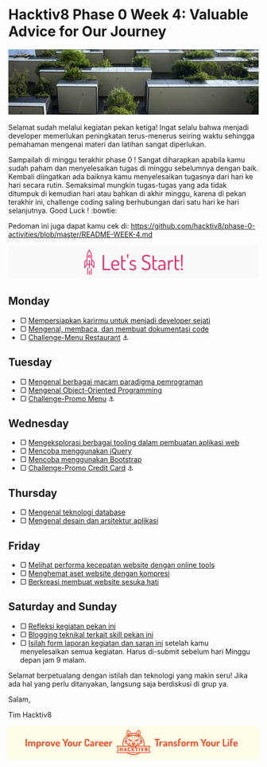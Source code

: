 # Hacktiv8 Phase 0 Week 4: Valuable Advice for Our Journey

![Header](assets/header-w4.jpg)

Selamat sudah melalui kegiatan pekan ketiga! Ingat selalu bahwa menjadi developer memerlukan peningkatan terus-menerus seiring waktu sehingga pemahaman mengenai materi dan latihan sangat diperlukan.

Sampailah di minggu terakhir phase 0 ! Sangat diharapkan apabila kamu sudah paham dan menyelesaikan tugas di minggu sebelumnya dengan baik. Kembali diingatkan ada baiknya kamu menyelesaikan tugasnya dari hari ke hari secara rutin. Semaksimal mungkin tugas-tugas yang ada tidak ditumpuk di kemudian hari atau bahkan di akhir minggu, karena di pekan terakhir ini, challenge coding saling berhubungan dari satu hari ke hari selanjutnya. Good Luck ! :bowtie:

Pedoman ini juga dapat kamu cek di: <https://github.com/hacktiv8/phase-0-activities/blob/master/README-WEEK-4.md>

![Let's start!](assets/start.png)

## Monday

- ▢ [Mempersiapkan karirmu untuk menjadi developer sejati](https://github.com/hacktiv8/phase-0-activities/blob/master/modules/career.md)
- ▢ [Mengenal, membaca, dan membuat dokumentasi code](https://github.com/hacktiv8/phase-0-activities/blob/master/modules/code-documentation.md)
- ▢ [Challenge-Menu Restaurant](https://github.com/hacktiv8/phase-0-activities/blob/master/modules/restaurant.md) :anchor:

## Tuesday

- ▢ [Mengenal berbagai macam paradigma pemrograman](https://github.com/hacktiv8/phase-0-activities/blob/master/modules/programming-paradigm.md)
- ▢ [Mengenal Object-Oriented Programming](https://github.com/hacktiv8/phase-0-activities/blob/master/modules/oop-basics.md)
- ▢ [Challenge-Promo Menu](https://github.com/hacktiv8/phase-0-activities/blob/master/modules/promo-menu.md) :anchor:

## Wednesday

- ▢ [Mengeksplorasi berbagai tooling dalam pembuatan aplikasi web](https://github.com/hacktiv8/phase-0-activities/blob/master/modules/tooling.md)
- ▢ [Mencoba menggunakan jQuery](https://github.com/hacktiv8/phase-0-activities/blob/master/modules/jquery.md)
- ▢ [Mencoba menggunakan Bootstrap](https://github.com/hacktiv8/phase-0-activities/blob/master/modules/bootstrap.md)
- ▢ [Challenge-Promo Credit Card](https://github.com/hacktiv8/phase-0-activities/blob/master/modules/promo-cc.md) :anchor:

## Thursday

- ▢ [Mengenal teknologi database](https://github.com/hacktiv8/phase-0-activities/blob/master/modules/database.md)
- ▢ [Mengenal desain dan arsitektur aplikasi](https://github.com/hacktiv8/phase-0-activities/blob/master/modules/app-design-architecture.md)

## Friday

- ▢ [Melihat performa kecepatan website dengan online tools](https://github.com/hacktiv8/phase-0-activities/blob/master/modules/web-speed.md)
- ▢ [Menghemat aset website dengan kompresi](https://github.com/hacktiv8/phase-0-activities/blob/master/modules/web-assets-compression.md)
- ▢ [Berkreasi membuat website sesuka hati](https://github.com/hacktiv8/phase-0-activities/blob/master/modules/web-creation.md)

## Saturday and Sunday

- ▢ [Refleksi kegiatan pekan ini](https://github.com/hacktiv8/phase-0-activities/blob/master/modules/reflection.md)
- ▢ [Blogging teknikal terkait skill pekan ini](https://github.com/hacktiv8/phase-0-activities/blob/master/modules/blog.md)
- ▢ [Isilah form laporan kegiatan dan saran ini](http://bit.ly/hacktiv8-report-p0w4) setelah kamu menyelesaikan semua kegiatan. Harus di-submit sebelum hari Minggu depan jam 9 malam.

Selamat berpetualang dengan istilah dan teknologi yang makin seru! Jika ada hal yang perlu ditanyakan, langsung saja berdiskusi di grup ya.

Salam,

Tim Hacktiv8

![Hacktiv8 Banner](assets/banner.png)
